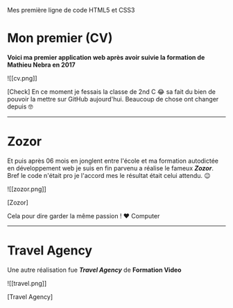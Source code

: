 Mes première ligne de code HTML5 et CSS3

# Mon premier (CV)

**Voici ma premier application web après avoir suivie la formation de Mathieu Nebra en 2017**

![[cv.png]]

[Check]
En ce moment je fessais la classe de 2nd C 😂 sa fait du bien de pouvoir la mettre sur GitHub aujourd'hui. Beaucoup de chose ont changer depuis 🤓

---
# Zozor

Et puis après 06 mois en jonglent entre l'école et ma formation autodictée en développement web je suis en fin parvenu a réalise le fameux **_Zozor_**.
Bref le code n'était pro je l'accord mes le résultat était celui attendu. 😉

![[zozor.png]]

[Zozor]

Cela pour dire garder la même passion ! ❤️ Computer

---
# Travel Agency

Une autre réalisation fue **_Travel Agency_**  de **Formation Video**

![[travel.png]]

[Travel Agency]

